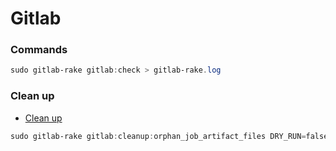 # Gitlab

### Commands
````powershell
sudo gitlab-rake gitlab:check > gitlab-rake.log
````

### Clean up
- [Clean up](https://docs.gitlab.com/ee/raketasks/cleanup.html#remove-orphan-artifact-files)
````powershell
sudo gitlab-rake gitlab:cleanup:orphan_job_artifact_files DRY_RUN=false              # deletes orphan job artefacts
````
